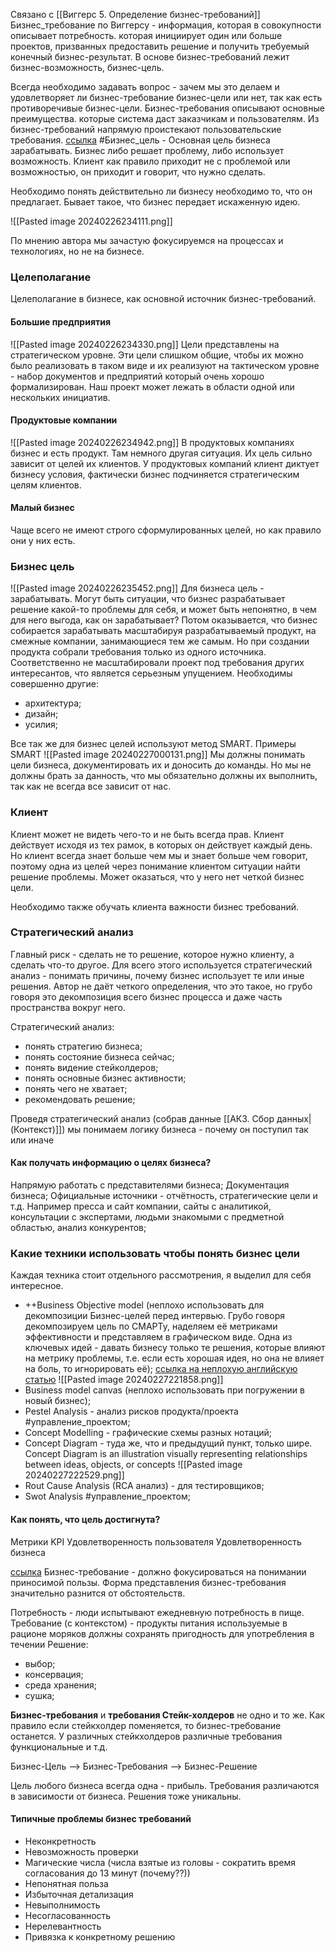 Связано с [[Виггерс 5. Определение бизнес-требований]]
Бизнес_требование по Виггерсу - информация, которая в совокупности описывает потребность. которая инициирует один или больше проектов, призванных предоставить решение и получить требуемый конечный бизнес-результат. В основе бизнес-требований лежит бизнес-возможность, бизнес-цель.

Всегда необходимо задавать вопрос - зачем мы это делаем и удовлетворяет ли бизнес-требование бизнес-цели или нет, так как есть противоречивые бизнес-цели.
Бизнес-требования описывают основные преимущества. которые система даст заказчикам и пользователям. Из бизнес-требований напрямую проистекают пользовательские требования.
[ссылка](https://www.youtube.com/watch?v=RTA-jP3x5_Y&ab_channel=APOLLOITSchool)
#Бизнес_цель - Основная цель бизнеса зарабатывать. Бизнес либо решает проблему, либо использует возможность.
Клиент как правило приходит не с проблемой или возможностью, он приходит и говорит, что нужно сделать.

Необходимо понять действительно ли бизнесу необходимо то, что он предлагает. Бывает такое, что бизнес передает искаженную идею. 

![[Pasted image 20240226234111.png]]

По мнению автора мы зачастую фокусируемся на процессах и технологиях, но не на бизнесе.

### Целеполагание
Целеполагание в бизнесе, как основной источник бизнес-требований.

#### Большие предприятия
![[Pasted image 20240226234330.png]]
Цели представлены на стратегическом уровне. Эти цели слишком общие, чтобы их можно было реализовать в таком виде и их реализуют на тактическом уровне - набор документов и предприятий который очень хорошо формализирован.
Наш проект может лежать в области одной или нескольких инициатив.
#### Продуктовые компании
![[Pasted image 20240226234942.png]]
В продуктовых компаниях бизнес и есть продукт. Там немного другая ситуация. Их цель сильно зависит от целей их клиентов.
У продуктовых компаний клиент диктует бизнесу условия, фактически бизнес подчиняется стратегическим целям клиентов.
#### Малый бизнес
Чаще всего не имеют строго сформулированных целей, но как правило они у них есть.

### Бизнес цель
![[Pasted image 20240226235452.png]]
Для бизнеса цель - зарабатывать. Могут быть ситуации, что бизнес разрабатывает решение какой-то проблемы для себя, и может быть непонятно, в чем для него выгода, как он зарабатывает? Потом оказывается, что бизнес собирается зарабатывать масштабируя разрабатываемый продукт, на смежные компании, занимающиеся тем же самым. Но при создании продукта собрали требования только из одного источника. Соответственно не масштабировали проект под требования других интересантов, что является серьезным упущением.
Необходимы совершенно другие:
- архитектура;
- дизайн;
- усилия;

Все так же для бизнес целей используют метод SMART.
Примеры SMART
![[Pasted image 20240227000131.png]]
Мы должны понимать цели бизнеса, документировать их  и доносить до команды.
Но мы не должны брать за данность, что мы обязательно должны их выполнить, так как не всегда все зависит от нас.
### Клиент
Клиент может не видеть чего-то и не быть всегда прав. Клиент действует исходя из тех рамок, в которых он действует каждый день. Но клиент всегда знает больше чем мы и знает больше чем говорит, поэтому одна из целей через понимание клиентом ситуации найти решение проблемы. Может оказаться, что у него нет четкой бизнес цели.

Необходимо также обучать клиента важности бизнес требований.

### Стратегический анализ
Главный риск - сделать не то решение, которое нужно клиенту, а сделать что-то другое. Для всего этого используется стратегический анализ - понимать причины, почему бизнес использует те или иные решения. Автор не даёт четкого определения, что это такое, но грубо говоря это декомпозиция всего бизнес процесса и даже часть пространства вокруг него.

Стратегический анализ:
- понять стратегию бизнеса;
- понять состояние бизнеса сейчас;
- понять видение стейколдеров;
- понять основные бизнес активности;
- понять чего не хватает;
- рекомендовать решение;

Проведя стратегический анализ (собрав данные [[АК3. Сбор данных|(Контекст)]]) мы понимаем логику бизнеса -  почему он поступил так или иначе 

#### Как получать информацию о целях бизнеса?
Напрямую работать с представителями бизнеса;
Документация бизнеса;
Официальные источники - отчётность, стратегические цели и т.д. Например пресса и сайт компании, сайты с аналитикой, консультации с экспертами, людьми знакомыми с предметной областью, анализ конкурентов;

### Какие техники использовать чтобы понять бизнес цели
Каждая техника стоит отдельного рассмотрения, я выделил для себя интересное.
- ++Business Objective model (неплохо использовать для декомпозиции Бизнес-целей перед интервью. Грубо говоря декомпозируем цель по СМАРТу, наделяем её метриками эффективности и представляем в графическом виде. Одна из ключевых идей - давать бизнесу только те решения, которые влияют на метрику проблемы, т.е. если есть хорошая идея, но она не влияет на боль, то игнорировать её);
	[ссылка на неплохую английскую статью](https://www.modernanalyst.com/Resources/Articles/tabid/115/ID/3645/Deep-Dive-Models-in-Agile-Series-Business-Objectives-Models.aspx)
![[Pasted image 20240227221858.png]]
- Business model canvas (неплохо использовать при погружении в новый бизнес);
- Pestel Analysis - анализ рисков продукта/проекта #управление_проектом; 
- Concept Modelling - графические схемы разных нотаций;
- Concept Diagram - туда же, что и предыдущий пункт, только шире. Concept Diagram is an illustration visually representing relationships between ideas, objects, or concepts 
![[Pasted image 20240227222529.png]]
- Rout Cause Analysis (RCA анализ) - для тестировщиков;
- Swot Analysis  #управление_проектом;

#### Как понять, что цель достигнута?
Метрики
KPI
Удовлетворенность пользователя
Удовлетворенность бизнеса


[ссылка](https://www.youtube.com/watch?v=CiIUNg49fgw)
Бизнес-требование - должно фокусироваться на понимании приносимой пользы. Форма представления бизнес-требования значительно разнится от обстоятельств.

Потребность - люди испытывают ежедневную потребность в пище.
Требование (с контекстом) - продукты питания используемые в рационе моряков должны сохранять пригодность для употребления в течении
Решение:
- выбор;
- консервация;
- среда хранения;
- сушка;

__Бизнес-требования__ и __требования Стейк-холдеров__ не одно и то же. Как правило если стейкхолдер поменяется, то бизнес-требование останется. У различных стейкхолдеров различные требования функциональные и т.д.

Бизнес-Цель --> Бизнес-Требования --> Бизнес-Решение

Цель любого бизнеса всегда одна - прибыль.
Требования различаются в зависимости от бизнеса.
Решения тоже уникальны.

#### Типичные проблемы бизнес требований
- Неконкретность
- Невозможность проверки
- Магические числа (числа взятые из головы - сократить время согласования до 13 минут (почему??))
- Непонятная польза
- Избыточная детализация
- Невыполнимость
- Несогласованность
- Нерелевантность
- Привязка к конкретному решению